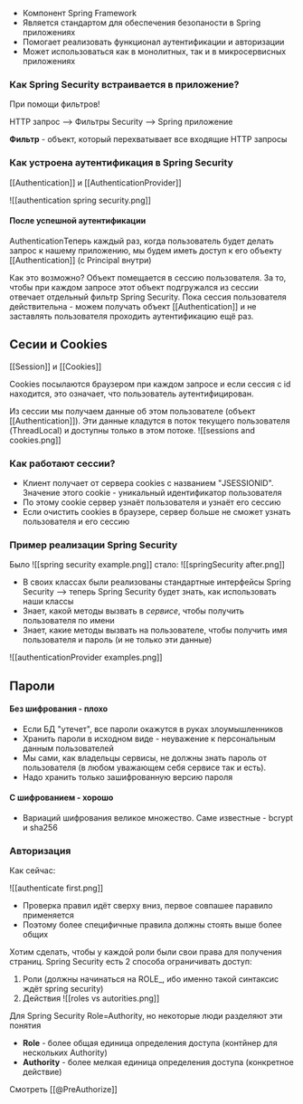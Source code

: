 * Компонент Spring Framework
* Является стандартом для обеспечения безопаности в Spring приложениях
* Помогает реализовать функционал аутентификации и авторизации
* Может использоваться как в монолитных, так и в микросервисных приложениях

### Как Spring Security встраивается в приложение?

При помощи фильтров!

HTTP запрос --> Фильтры Security --> Spring приложение

**Фильтр** - объект, который перехватывает все входящие HTTP запросы 

### Как устроена аутентификация в Spring Security

[[Authentication]] и [[AuthenticationProvider]]

![[authentication spring security.png]]

#### После успешной аутентификации

AuthenticationТеперь каждый раз, когда пользователь будет делать запрос к нашему приложению, мы будем иметь доступ к его объекту [[Authentication]] (с Principal внутри)

Как это возможно? Объект помещается в сессию пользователя. За то, чтобы при каждом запросе этот объект подгружался из сессии отвечает отдельный фильтр Spring Security. Пока сессия пользователя действительна - можем получать объект [[Authentication]] и не заставлять пользователя проходить аутентификацию ещё раз.

## Сесии и Cookies

[[Session]] и [[Cookies]]

Cookies посылаются браузером при каждом запросе и если сессия с id находится, это означает, что пользователь аутентифицирован.

Из сессии мы получаем данные об этом пользователе (объект [[Authentication]]). Эти данные кладутся в поток текущего пользователя (ThreadLocal) и доступны только в этом потоке.
![[sessions and cookies.png]]

###  Как работают сессии?

* Клиент получает от сервера cookies с названием "JSESSIONID". Значение этого cookie - уникальный идентификатор пользователя
* По этому cookie сервер узнаёт пользователя и узнаёт его сессию
* Если очистить cookies в браузере, сервер больше не сможет узнать пользователя и его сессию

### Пример реализации Spring Security
Было
![[spring security example.png]]
стало:
![[springSecurity after.png]]

* В своих классах были реализованы стандартные интерфейсы Spring Security --> теперь Spring Security будет знать, как использовать наши классы
* Знает, какой методы вызвать в *сервисе*, чтобы получить пользователя по имени
* Знает, какие методы вызвать на пользователе, чтобы получить имя пользователя и пароль (и не только эти данные)

![[authenticationProvider examples.png]]

## Пароли
#### Без шифрования - плохо
* Если БД "утечет", все пароли окажутся в руках злоумышленников 
* Хранить пароли в исходном виде - неуважение к персональным данным пользователей
* Мы сами, как владельцы сервисы, не должны знать пароль от пользователя (в любом уважающем себя сервисе так и есть).
* Надо хранить только зашифрованную версию пароля

#### С шифрованием - хорошо

* Вариаций шифрования великое множество. Саме известные -  bcrypt и sha256

###  Авторизация

Как сейчас:

![[authenticate first.png]]
* Проверка правил идёт сверху вниз, первое совпашее паравило применяется
* Поэтому более специфичные правила должны стоять выше более общих


Хотим сделать, чтобы у каждой роли были свои права для получения страниц. Spring Security есть 2 способа ограничивать доступ:
1) Роли (должны начинаться на ROLE_, ибо именно такой синтаксис ждёт spring security)
2) Действия
![[roles vs autorities.png]]

Для Spring Security Role=Authority, но некоторые люди разделяют эти понятия
* **Role** - более общая единица определения доступа (контйнер для нескольких Authority)
* **Authority** - более мелкая единица определения доступа (конкретное действие)

Смотреть [[@PreAuthorize]]

